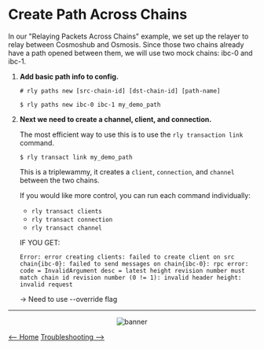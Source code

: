# Create Path Across Chains

In our "Relaying Packets Across Chains" example, we set up the relayer to relay between Cosmoshub and Osmosis. Since those two chains already have a path opened between them, we will use two mock chains: ibc-0 and ibc-1.

1. **Add basic path info to config.**

    ```shell
    # rly paths new [src-chain-id] [dst-chain-id] [path-name]

    $ rly paths new ibc-0 ibc-1 my_demo_path
    ```

2. **Next we need to create a channel, client, and connection.**

    The most efficient way to use this is to use the `rly transaction link` command.

    ```shell
    $ rly transact link my_demo_path
    ```

    This is a triplewammy, it creates a `client`, `connection`, and `channel` between the two chains. 

    If you would like more control, you can run each command individually:

    - `rly transact clients`
    - `rly transact connection`
    - `rly transact channel`

    
    
    IF YOU GET: 
    ```
    Error: error creating clients: failed to create client on src chain{ibc-0}: failed to send messages on chain{ibc-0}: rpc error: code = InvalidArgument desc = latest height revision number must match chain id revision number (0 != 1): invalid header height: invalid request
    ```
    -> Need to use --override flag

---

<div align="center"> 

![banner](./images/github-repo-banner.gif)
 </div>

[<-- Home](../README.md) [Troubleshooting -->](./terminology.md)


<!--  final somm package will only update fonts  -->